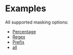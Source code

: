 # Examples

All supported masking options:
* [Percentage](./percentage.rs) 
* [Regex](./regex.rs) 
* [Prefix](./prefix.rs) 
* [all](./all.rs) 